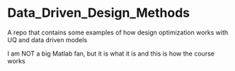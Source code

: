 # Data_Driven_Design_Methods
A repo that contains some examples of how design optimization works with UQ and data driven models

I am NOT a big Matlab fan, but it is what it is and this is how the course works
